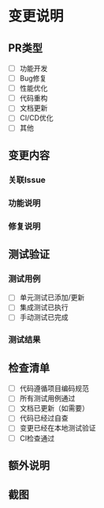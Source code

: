 # 变更说明

## PR类型
<!-- 选择一个或多个适用的类型 -->
- [ ] 功能开发
- [ ] Bug修复
- [ ] 性能优化
- [ ] 代码重构
- [ ] 文档更新
- [ ] CI/CD优化
- [ ] 其他

## 变更内容
<!-- 详细描述本次变更的内容 -->

### 关联Issue
<!-- 例如：Closes #123, Fixes #456 -->

### 功能说明
<!-- 如果是新功能，请说明具体的功能点 -->

### 修复说明
<!-- 如果是Bug修复，请说明修复的问题和解决方案 -->

## 测试验证
<!-- 描述如何测试你的代码 -->

### 测试用例
- [ ] 单元测试已添加/更新
- [ ] 集成测试已执行
- [ ] 手动测试已完成

### 测试结果
<!-- 提供测试结果的截图或描述 -->

## 检查清单
<!-- 提交PR前请确保完成以下检查 -->
- [ ] 代码遵循项目编码规范
- [ ] 所有测试用例通过
- [ ] 文档已更新（如需要）
- [ ] 代码已经过自查
- [ ] 变更已经在本地测试验证
- [ ] CI检查通过

## 额外说明
<!-- 其他需要说明的事项 -->

## 截图
<!-- 如果有UI变更，请提供截图 -->
